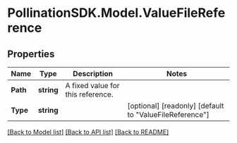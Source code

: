 
# PollinationSDK.Model.ValueFileReference

## Properties

Name | Type | Description | Notes
------------ | ------------- | ------------- | -------------
**Path** | **string** | A fixed value for this reference. | 
**Type** | **string** |  | [optional] [readonly] [default to "ValueFileReference"]

[[Back to Model list]](../README.md#documentation-for-models)
[[Back to API list]](../README.md#documentation-for-api-endpoints)
[[Back to README]](../README.md)

